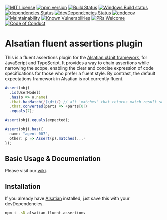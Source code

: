 [![MIT License][license-badge]][LICENSE]
[![npm version][npm-badge]][npm-link]
[![Build Status][travis-ci-badge]][travis-ci-link]
[![Windows Build status][win-build-badge]][win-build-link]
[![dependencies Status][deps-badge]][deps-link]
[![devDependencies Status][dev-deps-badge]][dev-deps-link]
[![codecov][codecov-badge]][codecov-link]
[![Maintainability][codeclim-badge]][codeclim-link]
[![Known Vulnerabilities][snyk-badge]][snyk-link]
[![PRs Welcome][prs-badge]][prs]
[![Code of Conduct][coc-badge]][coc]

# Alsatian fluent assertions plugin

This is a fluent assertions plugin for the [Alsatian xUnit framework][alsatian], for JavaScript and TypeScript. It provides
a way to chain assertions while narrowing the scope, enabling the clear and concise expression of code specifications for those who prefer
a fluent style. By contrast, the default expectations framework in Alsatian is not currently fluent.

```typescript
Assert(obj)
  .is(UserModel)
  .has(o => o.name)
  .that.hasMatch(/(\d+)/) // alt 'matches' that returns match result scope
  .that.converted(parts => +parts[0])
  .equals(7);

Assert(obj).equals(expected);

Assert(obj).has({
  name: "agent 007",
  other: p => Assert(p).matches(...)
});
```

## Basic Usage & Documentation

Please visit our [wiki].

## Installation

If you already have [Alsatian] installed, just save this with your devDependencies.

```bash
npm i -sD alsatian-fluent-assertions
```

[license-badge]: https://img.shields.io/badge/license-MIT-blue.svg
[LICENSE]: https://github.com/ossplz/alsatian-fluent-assertions/blob/master/LICENSE
[prs-badge]: https://img.shields.io/badge/PRs-welcome-brightgreen.svg?style=flat-square
[prs]: http://makeapullrequest.com
[coc-badge]: https://img.shields.io/badge/code%20of-conduct-ff69b4.svg?style=flat-square
[coc]: https://github.com/ossplz/alsatian-fluent-assertions/blob/master/other/code_of_conduct.md
[npm-badge]: https://badge.fury.io/js/alsatian-fluent-assertions.svg
[npm-link]: https://badge.fury.io/js/alsatian-fluent-assertions
[travis-ci-badge]: https://travis-ci.org/ossplz/alsatian-fluent-assertions.svg?branch=master
[travis-ci-link]: https://travis-ci.org/ossplz/alsatian-fluent-assertions
[win-build-badge]: https://ci.appveyor.com/api/projects/status/bl0exqb3w2lp7ra8?svg=true
[win-build-link]: https://ci.appveyor.com/project/cdibbs/alsatian-fluent-assertions
[deps-badge]: https://david-dm.org/ossplz/alsatian-fluent-assertions/status.svg
[deps-link]: https://david-dm.org/ossplz/alsatian-fluent-assertions
[dev-deps-badge]: https://david-dm.org/ossplz/alsatian-fluent-assertions/dev-status.svg
[dev-deps-link]: https://david-dm.org/ossplz/alsatian-fluent-assertions?type=dev
[codecov-badge]: https://codecov.io/gh/ossplz/alsatian-fluent-assertions/branch/master/graph/badge.svg
[codecov-link]: https://codecov.io/gh/ossplz/alsatian-fluent-assertions
[codeclim-badge]: https://api.codeclimate.com/v1/badges/6ff4031198fa28ee42e4/maintainability
[codeclim-link]: https://codeclimate.com/github/ossplz/alsatian-fluent-assertions/maintainability
[snyk-badge]: https://snyk.io/test/github/ossplz/alsatian-fluent-assertions/badge.svg?targetFile=package.json
[snyk-link]: https://snyk.io/test/github/ossplz/alsatian-fluent-assertions?targetFile=package.json
[alsatian]: https://github.com/alsatian-test/alsatian
[wiki]: https://github.com/ossplz/alsatian-fluent-assertions/wiki
